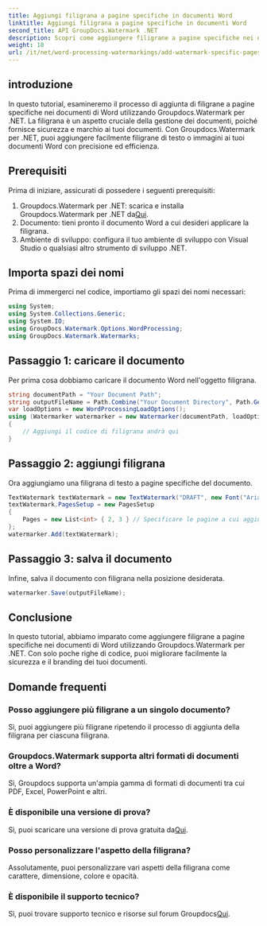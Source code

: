 ```yaml
---
title: Aggiungi filigrana a pagine specifiche in documenti Word
linktitle: Aggiungi filigrana a pagine specifiche in documenti Word
second_title: API GroupDocs.Watermark .NET
description: Scopri come aggiungere filigrane a pagine specifiche nei documenti Word utilizzando Groupdocs per .NET. Migliora la sicurezza e il branding dei documenti.
weight: 18
url: /it/net/word-processing-watermarkings/add-watermark-specific-pages-word-docs/
---
```

## introduzione
In questo tutorial, esamineremo il processo di aggiunta di filigrane a pagine specifiche nei documenti di Word utilizzando Groupdocs.Watermark per .NET. La filigrana è un aspetto cruciale della gestione dei documenti, poiché fornisce sicurezza e marchio ai tuoi documenti. Con Groupdocs.Watermark per .NET, puoi aggiungere facilmente filigrane di testo o immagini ai tuoi documenti Word con precisione ed efficienza.
## Prerequisiti
Prima di iniziare, assicurati di possedere i seguenti prerequisiti:
1.  Groupdocs.Watermark per .NET: scarica e installa Groupdocs.Watermark per .NET da[Qui](https://releases.groupdocs.com/Watermark/net/).
2. Documento: tieni pronto il documento Word a cui desideri applicare la filigrana.
3. Ambiente di sviluppo: configura il tuo ambiente di sviluppo con Visual Studio o qualsiasi altro strumento di sviluppo .NET.

## Importa spazi dei nomi
Prima di immergerci nel codice, importiamo gli spazi dei nomi necessari:
```csharp
using System;
using System.Collections.Generic;
using System.IO;
using GroupDocs.Watermark.Options.WordProcessing;
using GroupDocs.Watermark.Watermarks;
```
## Passaggio 1: caricare il documento
Per prima cosa dobbiamo caricare il documento Word nell'oggetto filigrana.
```csharp
string documentPath = "Your Document Path";
string outputFileName = Path.Combine("Your Document Directory", Path.GetFileName(documentPath));
var loadOptions = new WordProcessingLoadOptions();
using (Watermarker watermarker = new Watermarker(documentPath, loadOptions))
{
    // Aggiungi il codice di filigrana andrà qui
}
```
## Passaggio 2: aggiungi filigrana
Ora aggiungiamo una filigrana di testo a pagine specifiche del documento.
```csharp
TextWatermark textWatermark = new TextWatermark("DRAFT", new Font("Arial", 42));
textWatermark.PagesSetup = new PagesSetup
{
    Pages = new List<int> { 2, 3 } // Specificare le pagine a cui aggiungere la filigrana
};
watermarker.Add(textWatermark);
```
## Passaggio 3: salva il documento
Infine, salva il documento con filigrana nella posizione desiderata.
```csharp
watermarker.Save(outputFileName);
```

## Conclusione
In questo tutorial, abbiamo imparato come aggiungere filigrane a pagine specifiche nei documenti di Word utilizzando Groupdocs.Watermark per .NET. Con solo poche righe di codice, puoi migliorare facilmente la sicurezza e il branding dei tuoi documenti.
## Domande frequenti
### Posso aggiungere più filigrane a un singolo documento?
Sì, puoi aggiungere più filigrane ripetendo il processo di aggiunta della filigrana per ciascuna filigrana.
### Groupdocs.Watermark supporta altri formati di documenti oltre a Word?
Sì, Groupdocs supporta un'ampia gamma di formati di documenti tra cui PDF, Excel, PowerPoint e altri.
### È disponibile una versione di prova?
 Sì, puoi scaricare una versione di prova gratuita da[Qui](https://releases.groupdocs.com/).
### Posso personalizzare l'aspetto della filigrana?
Assolutamente, puoi personalizzare vari aspetti della filigrana come carattere, dimensione, colore e opacità.
### È disponibile il supporto tecnico?
 Sì, puoi trovare supporto tecnico e risorse sul forum Groupdocs[Qui](https://forum.groupdocs.com/c/watermark/19).